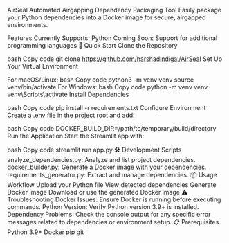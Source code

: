 AirSeal
Automated Airgapping Dependency Packaging Tool
Easily package your Python dependencies into a Docker image for secure, airgapped environments.

Features
Currently Supports: Python
Coming Soon: Support for additional programming languages
🚀 Quick Start
Clone the Repository

bash
Copy code
git clone https://github.com/harshadindigal/AirSeal
Set Up Your Virtual Environment

For macOS/Linux:
bash
Copy code
python3 -m venv venv
source venv/bin/activate
For Windows:
bash
Copy code
python -m venv venv
venv\Scripts\activate
Install Dependencies

bash
Copy code
pip install -r requirements.txt
Configure Environment
Create a .env file in the project root and add:

bash
Copy code
DOCKER_BUILD_DIR=/path/to/temporary/build/directory
Run the Application
Start the Streamlit app with:

bash
Copy code
streamlit run app.py
🛠 Development Scripts
analyze_dependencies.py: Analyze and list project dependencies.
docker_builder.py: Generate a Docker image with your dependencies.
requirements_generator.py: Extract and manage dependencies.
📦 Usage Workflow
Upload your Python file
View detected dependencies
Generate Docker image
Download or use the generated Docker image
⚠️ Troubleshooting
Docker Issues: Ensure Docker is running before executing commands.
Python Version: Verify Python version 3.9+ is installed.
Dependency Problems: Check the console output for any specific error messages related to dependencies or environment setup.
📋 Prerequisites
Python 3.9+
Docker
pip
git


